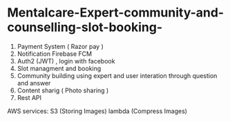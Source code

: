 # Mentalcare-Expert-community-and-counselling-slot-booking-


1. Payment System ( Razor pay )
2. Notification Firebase FCM
3. Auth2 (JWT) , login with facebook
4. Slot managment and booking
5. Community building using expert and user interation through question and answer
6. Content sharig ( Photo sharing )
7. Rest API

 AWS services:
    S3 (Storing Images)
    lambda (Compress Images) 
